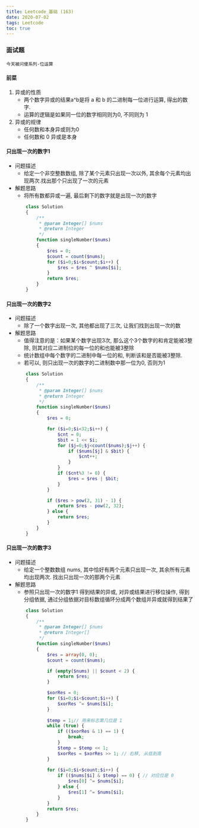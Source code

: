 ```yaml
---
title: Leetcode_基础 (163)
date: 2020-07-02
tags: Leetcode
toc: true
---
```


### 面试题
    今天被问傻系列-位运算

<!-- more -->

#### 前菜
1. 异或的性质
    * 两个数字异或的结果a^b是将 a 和 b 的二进制每一位进行运算, 得出的数字. 
    * 运算的逻辑是如果同一位的数字相同则为0, 不同则为 1
2. 异或的规律
    * 任何数和本身异或则为0
    * 任何数和 0 异或是本身

#### 只出现一次的数字1
- 问题描述
    * 给定一个非空整数数组, 除了某个元素只出现一次以外, 其余每个元素均出现两次.找出那个只出现了一次的元素
- 解题思路
    * 将所有数都异或一遍, 最后剩下的数字就是出现一次的数字
    ```php
        class Solution 
        {
            /**
             * @param Integer[] $nums
             * @return Integer
             */
            function singleNumber($nums) 
            {
                $res = 0;
                $count = count($nums);
                for ($i=0;$i<$count;$i++) {
                    $res = $res ^ $nums[$i]; 
                }
                return $res;
            }
        }
    ```

#### 只出现一次的数字2
- 问题描述
    * 除了一个数字出现一次, 其他都出现了三次, 让我们找到出现一次的数
- 解题思路
    * 值得注意的是：如果某个数字出现3次, 那么这个3个数字的和肯定能被3整除, 则其对应二进制位的每一位的和也能被3整除
    * 统计数组中每个数字的二进制中每一位的和, 判断该和是否能被3整除.
    * 若可以, 则只出现一次的数字的二进制数中那一位为0, 否则为1
    ```php
        class Solution 
        {
            /**
             * @param Integer[] $nums
             * @return Integer
             */
            function singleNumber($nums) 
            {
                $res = 0;

                for ($i=0;$i<32;$i++) {
                    $cnt = 0;
                    $bit = 1 << $i;
                    for ($j=0;$j<count($nums);$j++) {
                        if ($nums[$j] & $bit) {
                            $cnt++;
                        }
                    }
                    if ($cnt%3 != 0) {
                        $res = $res | $bit;
                    }
                }

                if ($res > pow(2, 31) - 1) {
                    return $res - pow(2, 32);
                } else {
                    return $res;
                }
            }
        }
    ```

#### 只出现一次的数字3
- 问题描述
    * 给定一个整数数组 nums, 其中恰好有两个元素只出现一次, 其余所有元素均出现两次. 找出只出现一次的那两个元素
- 解题思路
    * 参照只出现一次的数字1 得到结果的异或, 对异或结果进行移位操作, 得到分组依据, 通过分组依据对目标数组循环分成两个数组并异或就得到结果了
    ```php
        class Solution 
        {
            /**
             * @param Integer[] $nums
             * @return Integer[]
             */
            function singleNumber($nums) 
            {
                $res = array(0, 0);
                $count = count($nums);

                if (empty($nums) || $count < 2) {
                    return $res;
                }

                $xorRes = 0;
                for ($i=0;$i<$count;$i++) {
                    $xorRes ^= $nums[$i];
                }
                
                $temp = 1;// 用来标志第几位是 1
                while (true) {
                    if (($xorRes & 1) == 1) {
                        break;
                    }
                    $temp = $temp << 1;
                    $xorRes = $xorRes >> 1; // 右移, 从低到高
                }
                
                for ($i=0;$i<$count;$i++) {
                    if (($nums[$i] & $temp) == 0) { // 对应位是 0
                        $res[0] ^= $nums[$i];
                    } else {
                        $res[1] ^= $nums[$i];
                    }
                }
                return $res;
            }
        }
    ```
